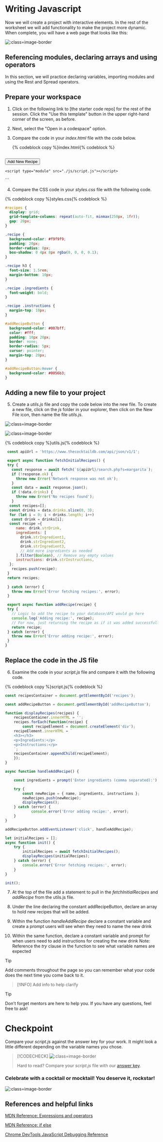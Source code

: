 # Writing Javascript

Now we will create a project with interactive elements. In the rest of the worksheet we will add functionality to make the project more dynamic. When complete, you will have a web page that looks like this:

![](images/finalProject.png ":class=image-border")

## Referencing modules, declaring arrays and using operators

In this section, we will practice declaring variables, importing modules and using the Rest and Spread operators.

## Prepare your workspace

1. Click on the following link to [the starter code repo] for the rest of the session. Click the "Use this template" button in the upper right-hand corner of the screen, as before.

2. Next, select the "Open in a codespace" option.

3. Compare the code in your  _index.html_ file with the code below.

   {% codeblock copy %}index.html{% codeblock %}

   ```html
<!DOCTYPE html>
<html lang="en">
  <head>
    <meta charset="UTF-8" />
    <meta name="viewport" content="width=device-width, initial-scale=1.0" />
    <title>Drink Recipes</title>
    <link rel="stylesheet" href="styles.css" />
  </head>
  <body>
    <div id="recipes"></div>
    <button id="addRecipeButton">Add New Recipe</button>

    <script type="module" src="./js/script.js"></script>
  </body>
</html>
  ```

4. Compare the CSS code in your _styles.css_ file with the following code.

{% codeblock copy %}styles.css{% codeblock %}
```css
#recipes {
  display: grid;
  grid-template-columns: repeat(auto-fit, minmax(250px, 1fr));
  gap: 20px;
}

.recipe {
  background-color: #f9f9f9;
  padding: 20px;
  border-radius: 8px;
  box-shadow: 0 4px 8px rgba(0, 0, 0, 0.1);
}

.recipe h3 {
  font-size: 1.5rem;
  margin-bottom: 10px;
}

.recipe .ingredients {
  font-weight: bold;
}

.recipe .instructions {
  margin-top: 10px;
}

#addRecipeButton {
  background-color: #007bff;
  color: #fff;
  padding: 10px 20px;
  border: none;
  border-radius: 5px;
  cursor: pointer;
  margin-top: 20px;
}

#addRecipeButton:hover {
  background-color: #0056b3;
}
```

## Adding a new file to your project

5. Create a _utils.js_ file and copy the code below into the new file.  To create a new file, click on the _js_ folder in your explorer, then click on the New File icon, then name the file _utils.js_.


![](./images/click_on_js.png ":class=image-border")


![](./images/add_file.png ":class=image-border")


  {% codeblock copy %}utils.js{% codeblock %}
```js
 const apiUrl = 'https://www.thecocktaildb.com/api/json/v1/1';

 export async function fetchInitialRecipes() {
 try {
   const response = await fetch(`${apiUrl}/search.php?s=margarita`);
   if (!response.ok) {
     throw new Error('Network response was not ok');
   }
   const data = await response.json();
   if (!data.drinks) {
     throw new Error('No recipes found');
   }
  const recipes=[];
  const drinks = data.drinks.slice(0, 3);
  for (let i = 0; i < drinks.length; i++)
   const drink = drinks[i];
  const recipe ={
     name: drink.strDrink,
     ingredients: [
       drink.strIngredient1,
       drink.strIngredient2,
       drink.strIngredient3,
       // Add more ingredients as needed
     ].filter(Boolean), // Remove any empty values
     instructions: drink.strInstructions,
  };
   recipes.push(recipe);
 }
 return recipes;    
    
 } catch (error) {
   throw new Error('Error fetching recipes:', error);
 }

 export async function addRecipe(recipe) {
 try {
   // Logic to add the recipe to your database/API would go here
   console.log('Adding recipe:', recipe);
   // For now, just returning the recipe as if it was added successfully
   return recipe;
 } catch (error) {
   throw new Error('Error adding recipe:', error);
 }
}
```

## Replace the code in the JS file

6. Examine the code in your _script.js_ file and compare it with the following code.


  {% codeblock copy %}script.js{% codeblock %}
```js
const recipesContainer = document.getElementById('recipes');

const addRecipeButton = document.getElementById('addRecipeButton'); 

function displayRecipes(recipes) {
    recipesContainer.innerHTML = '';
    recipes.forEach(function(recipe) {
        const recipeElement = document.createElement('div');
    recipeElement.innerHTML = `
    <h3></h3>
    <p>Ingredients:</p>
    <p>Instructions:</p>
    `;
    recipesContainer.appendChild(recipeElement);
    });
}

async function handleAddRecipe() {

    const ingredients = prompt('Enter ingredients (comma separated):').split(',');

    try {
        const newRecipe = { name, ingredients, instructions };
        newRecipes.push(newRecipe);
        displayRecipes();
    } catch (error) {
            console.error('Error adding recipe:', error);
    }
}

addRecipeButton.addEventListener('click', handleAddRecipe);

let initialRecipes = []; 
async function init() {
    try {
        initialRecipes = await fetchInitialRecipes();
        displayRecipes(initialRecipes);
    } catch (error) {
        console.error('Error fetching recipes:', error);
    }
}

init();
```

7. At the top of the file add a statement to pull in the  _fetchInitialRecipes_ and _addRecipe_ from the utils.js file.

8. Under the line declaring the constant addRecipeButton, declare an array to hold new recipes that will be added.

9. Within the function _handleAddRecipe_ declare a constant variable and create a prompt users will see when they need to name the new drink

10. Within the same function, declare a constant variable and prompt for when users need to add instructions for creating the new drink 
Note: Reference the _try_ clause in the function to see what variable names are expected

> [!TIP]
> Add comments throughout the page so you can remember what your code does the next time you come back to it.

> [!INFO]
> Add info to help clarify

> [!TIP]
> Don't forget mentors are here to help you. If you have any questions, feel free to ask!

# Checkpoint

Compare your _script.js_ against the answer key for your work. It might look a little different depending on the variable names you chose.

> [!CODECHECK]
> ![](images/checkpoint.png ":class=image-border")
>
> Hard to read? Compare your _script.js_ file with our [answer key](https://github.com/KansasCityWomeninTechnology/javascript-101/blob/answerkey-functions/scripts.js).


### Celebrate with a cocktail or mocktail! You deserve it, rockstar!

![](images/pexels-pixabay-53364.jpg ":class=image-border")

## References and helpful links

[MDN Reference: Expressions and operators](https://developer.mozilla.org/en-US/docs/Web/JavaScript/Reference/Operators)

[MDN Reference: if else](https://developer.mozilla.org/en-US/docs/Web/JavaScript/Reference/Statements/if...else)

[Chrome DevTools JavaScript Debugging Reference](https://developers.google.com/web/tools/chrome-devtools/javascript/reference)


